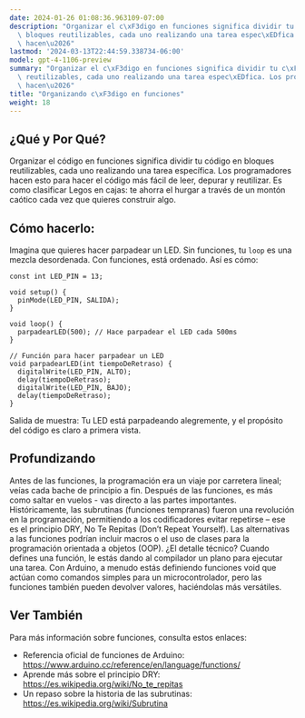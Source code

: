 ```yaml
---
date: 2024-01-26 01:08:36.963109-07:00
description: "Organizar el c\xF3digo en funciones significa dividir tu c\xF3digo en\
  \ bloques reutilizables, cada uno realizando una tarea espec\xEDfica. Los programadores\
  \ hacen\u2026"
lastmod: '2024-03-13T22:44:59.338734-06:00'
model: gpt-4-1106-preview
summary: "Organizar el c\xF3digo en funciones significa dividir tu c\xF3digo en bloques\
  \ reutilizables, cada uno realizando una tarea espec\xEDfica. Los programadores\
  \ hacen\u2026"
title: "Organizando c\xF3digo en funciones"
weight: 18
---
```


## ¿Qué y Por Qué?
Organizar el código en funciones significa dividir tu código en bloques reutilizables, cada uno realizando una tarea específica. Los programadores hacen esto para hacer el código más fácil de leer, depurar y reutilizar. Es como clasificar Legos en cajas: te ahorra el hurgar a través de un montón caótico cada vez que quieres construir algo.

## Cómo hacerlo:
Imagina que quieres hacer parpadear un LED. Sin funciones, tu `loop` es una mezcla desordenada. Con funciones, está ordenado. Así es cómo:

```Arduino
const int LED_PIN = 13;

void setup() {
  pinMode(LED_PIN, SALIDA);
}

void loop() {
  parpadearLED(500); // Hace parpadear el LED cada 500ms
}

// Función para hacer parpadear un LED
void parpadearLED(int tiempoDeRetraso) {
  digitalWrite(LED_PIN, ALTO);
  delay(tiempoDeRetraso);
  digitalWrite(LED_PIN, BAJO);
  delay(tiempoDeRetraso);
}
```

Salida de muestra: Tu LED está parpadeando alegremente, y el propósito del código es claro a primera vista.

## Profundizando
Antes de las funciones, la programación era un viaje por carretera lineal; veías cada bache de principio a fin. Después de las funciones, es más como saltar en vuelos - vas directo a las partes importantes. Históricamente, las subrutinas (funciones tempranas) fueron una revolución en la programación, permitiendo a los codificadores evitar repetirse – ese es el principio DRY, No Te Repitas (Don’t Repeat Yourself). Las alternativas a las funciones podrían incluir macros o el uso de clases para la programación orientada a objetos (OOP). ¿El detalle técnico? Cuando defines una función, le estás dando al compilador un plano para ejecutar una tarea. Con Arduino, a menudo estás definiendo funciones void que actúan como comandos simples para un microcontrolador, pero las funciones también pueden devolver valores, haciéndolas más versátiles.

## Ver También
Para más información sobre funciones, consulta estos enlaces:

- Referencia oficial de funciones de Arduino: https://www.arduino.cc/reference/en/language/functions/
- Aprende más sobre el principio DRY: https://es.wikipedia.org/wiki/No_te_repitas
- Un repaso sobre la historia de las subrutinas: https://es.wikipedia.org/wiki/Subrutina
